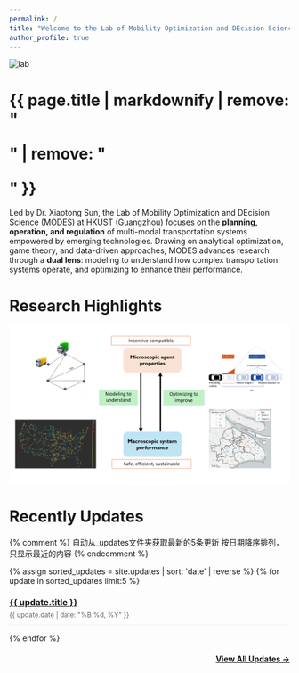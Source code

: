 ```yaml
---
permalink: /
title: "Welcome to the Lab of Mobility Optimization and DEcision Science (MODES) at HKUST(GZ)"
author_profile: true
---
```


<!-- 分段注释: logo图像部分开始 -->
<img src="/images/MODES-3.png" alt="lab" class="full-logo" style="display:block; margin-bottom:20px;">
<!-- 分段注释: logo图像部分结束 -->

<!-- 分段注释: 手动标题部分开始 (替换自动渲染的 title) -->
<h1 class="page__title">{{ page.title | markdownify | remove: "<p>" | remove: "</p>" }}</h1>
<!-- 分段注释: 手动标题部分结束 -->

<!-- 分段注释: 文字描述部分开始 -->
Led by Dr. Xiaotong Sun, the Lab of Mobility Optimization and DEcision Science (MODES) at HKUST (Guangzhou) focuses on the **planning, operation, and regulation** of multi-modal transportation systems empowered by emerging technologies. Drawing on analytical optimization, game theory, and data-driven approaches, MODES advances research through a **dual lens**: modeling to understand how complex transportation systems operate, and optimizing to enhance their performance.
<!-- 分段注释: 文字描述部分结束 -->


<!-- 分段注释: Research Highlights部分开始 -->
Research Highlights
======
![1](../images/research_highlight.gif)<br>
<!-- 分段注释: Research Highlights部分结束 -->

   
<!-- 分段注释: Recently Updates部分开始 -->
Recently Updates
======
{% comment %}
  自动从_updates文件夹获取最新的5条更新
  按日期降序排列，只显示最近的内容
{% endcomment %}

<div class="recent-updates">
  {% assign sorted_updates = site.updates | sort: 'date' | reverse %}
     <!-- 核心逻辑：
       1. site.updates - Jekyll自动读取_updates文件夹中的所有文件，形成一个集合
       2. | sort: 'date' - 管道符后的sort按照每个文件中的date字段排序
       3. | reverse - 反转排序（从新到旧）
       4. assign sorted_updates - 将排序后的结果赋值给变量sorted_updates
  -->
  {% for update in sorted_updates limit:5 %}
   <!-- 循环遍历sorted_updates变量 limit:5 - 限制只循环前5个元素（最新的5条更新）;每次循环中，当前项存储在update变量中-->
    <div class="update-item" style="margin-bottom: 15px; padding-bottom: 10px; border-bottom: 1px solid #eee;">
      <!-- 标题链接 -->
      <h3 style="margin-bottom: 5px; font-size: 1.1em;">
        <!--<a href="{{ update.url | relative_url }}">{{ update.title }}</a>-->
        <a href="{{ '/updates/' | relative_url }}">{{ update.title }}</a>
      </h3>
      <!-- 日期 -->
      <p style="color: #666; font-size: 0.85em; margin: 0;">
        {{ update.date | date: "%B %d, %Y" }}
      </p>
    </div>
  {% endfor %}
</div>

<p style="text-align: right; margin-top: 20px;">
  <a href="{{ '/updates/' | relative_url }}" style="font-weight: bold;">View All Updates →</a>
</p>
<!-- 分段注释: Recently Updates部分结束 -->
